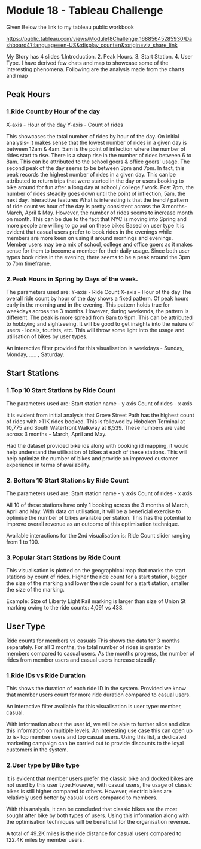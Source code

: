 # Module 18 - Tableau Challenge
Given Below the link to my tableau public workbook

https://public.tableau.com/views/Module18Challenge_16885645285930/Dashboard4?:language=en-US&:display_count=n&:origin=viz_share_link

My Story has 4 slides
  1.Introduction.
  2. Peak Hours.
  3. Start Station.
  4. User Type.
I have derived few chats and map to showcase some of the interesting phenomena. Following are the analysis made from the charts and map

## Peak Hours

### 1.Ride Count by Hour of the day

X-axis - Hour of the day
Y-axis - Count of rides

This showcases the total number of rides by hour of the day. On initial analysis-
It makes sense that the lowest number of rides in a given day is between 12am & 4am. 5am is the point of inflection where the number of rides start to rise. There is a sharp rise in the number of rides between 6 to 8am. This can be attributed to the school goers & office goers' usage. The second peak of the day seems to be between 3pm and 7pm. In fact, this peak records  the highest number of rides in a given day. This can be attributed to return trips that were started in the day or users booking to bike around for fun after a long day at school / college / work. Post 7pm, the number of rides steadily goes down until the point of inflection, 5am, the next day.
Interactive features
What is interesting is that the trend / pattern of ride count vs hour of the day is pretty consistent across the 3 months- March, April & May. However, the number of rides seems to increase month on month. This can be due to the fact that NYC is moving into Spring and more people are willing to go out on these bikes
Based on user type
It is evident that casual users prefer to book rides in the evenings while members are more keen on using it around mornings and evenings. Member users may be a mix of school, college and office goers as it makes sense for them to become a member for their daily usage. Since both user types book rides in the evening, there seems to be a peak around the 3pm to 7pm timeframe.


### 2.Peak Hours in Spring by Days of the week.
The parameters used are:
 Y-axis - Ride Count 
 X-axis - Hour of the day 
The overall ride count by hour of the day shows a fixed pattern. Of peak hours early in the morning and in the evening. This pattern holds true for weekdays across the 3 months. However, during weekends, the pattern is different. The peak is more spread from 8am to 9pm. This can be attributed to hobbying and sightseeing. It will be good to get insights into the nature of users - locals, tourists, etc. This will throw some light into the usage and utilisation of bikes by user types.

An interactive filter provided for this visualisation is weekdays - Sunday, Monday, ….. , Saturday.

## Start Stations

### 1.Top 10 Start Stations by Ride Count
The parameters used are:
Start station name - y axis
Count of rides - x axis

It is evident from initial analysis that Grove Street Path has the highest count of rides with >11K rides booked. This is followed by Hoboken Terminal at 10,775 and South Waterfront Walkway at 8,539. These numbers are valid across 3 months - March, April and May.

Had the dataset provided bike ids along with booking id mapping, it would help understand the utilisation of bikes at each of these stations. This will help optimize the number of bikes and provide an improved customer experience in terms of availability.

###  2. Bottom 10 Start Stations by Ride Count
The parameters used are:
Start station name - y axis
Count of rides - x axis

All 10 of these stations have only 1 booking across the 3 months of March, April and May. With data on utilisation, it will be a beneficial exercise to optimise the number of bikes available per station. This has the potential to improve overall revenue as an outcome of this optimisation technique.

Available interactions for the 2nd visualisation is: Ride Count slider ranging from 1 to 100.

### 3.Popular Start Stations by Ride Count
This visualisation is plotted on the geographical map that marks the start stations by count of rides. Higher the ride count for a start station, bigger the size of the marking and lower the ride count for a start station, smaller the size of the marking.

Example: Size of Liberty Light Rail marking is larger than size of Union St marking owing to the ride counts: 4,091 vs 438.

## User Type
Ride counts for members vs casuals
This shows the data for 3 months separately. For all 3 months, the total number of rides is greater by members compared to casual users. As the months progress, the number of rides from member users and casual users increase steadily. 

### 1.Ride IDs vs Ride Duration
This shows the duration of each ride ID in the system. Provided we know that member users count for more ride duration compared to casual users. 

An interactive filter available for this visualisation is user type: member, casual.

With information about the user id, we will be able to further slice and dice this information on multiple levels. An interesting use case this can open up to is- top member users and top casual users. Using this list, a dedicated marketing campaign can be carried out to provide discounts to the loyal customers in the system.

### 2.User type by Bike type
 It is evident that member users prefer the classic bike and docked bikes are not used by this user type.However, with casual users, the usage of classic bikes is still higher compared to others. However, electric bikes are relatively used better by casual users compared to members.

With this analysis, it can be concluded that classic bikes are the most sought after bike by both types of users. Using this information along with the optimisation techniques will be beneficial for the organisation revenue.

A total of 49.2K miles is the ride distance for casual users compared to 122.4K miles by member users. 

